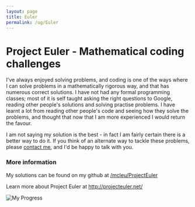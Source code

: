 ```yaml
---
layout: page
title: Euler
permalink: /ug/Euler
---
```


# Project Euler - Mathematical coding challenges

I've always enjoyed solving problems, and coding is one of the ways where I can solve problems in a mathematically rigorous way, and that has numerous correct solutions. I have not had any formal programming classes; most of it is self taught asking the right questions to Google, reading other people's solutions and solving practise problems. I have learnt a lot from reading other people's code and seeing how they solve the problems, and thought that now that I am more experienced I would return the favour.

I am not saying my solution is the best - in fact I am fairly certain there is a better way to do it. If you think of an alternate way to tackle these problems, please [contact me](http://mcleung.com/contact/), and I'd be happy to talk with you.


### More information

My solutions can be found on my github at [/mcleu/ProjectEuler](http://github.com/mcleu/ProjectEuler)

Learn more about Project Euler at http://projecteuler.net/

![My Progress](http://projecteuler.net/profile/mcleung.png)

